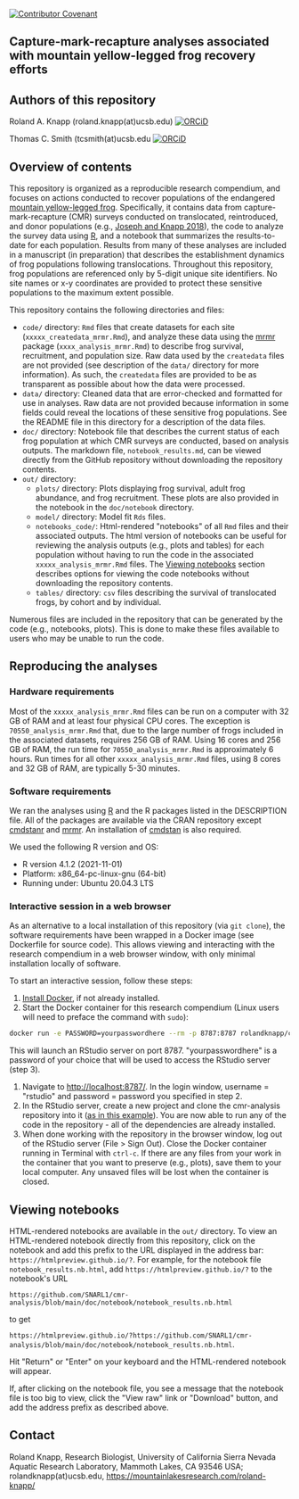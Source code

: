 [![Contributor Covenant](https://img.shields.io/badge/Contributor%20Covenant-2.1-4baaaa.svg)](CODE_OF_CONDUCT.md)

## Capture-mark-recapture analyses associated with mountain yellow-legged frog recovery efforts

## Authors of this repository

Roland A. Knapp (roland.knapp(at)ucsb.edu) [![ORCiD](https://img.shields.io/badge/ORCiD-0000--0002--1954--2745-green.svg)](http://orcid.org/0000-0002-1954-2745)

Thomas C. Smith (tcsmith(at)ucsb.edu [![ORCiD](https://img.shields.io/badge/ORCiD-0000--0001--7908--438X-green.svg)](http://orcid.org/0000-0001-7908-438X)

## Overview of contents

This repository is organized as a reproducible research compendium, and focuses on actions conducted to recover populations of the endangered [mountain yellow-legged frog](https://www.fws.gov/sites/default/files/documents/Mountain-Yellow-Legged-Frog-Conservation-Strategy.pdf).
Specifically, it contains data from capture-mark-recapture (CMR) surveys conducted on translocated, reintroduced, and donor populations (e.g., [Joseph and Knapp 2018](https://doi.org/10.1002/ecs2.2499)), the code to analyze the survey data using [R](https://www.r-project.org/), and a notebook that summarizes the results-to-date for each population.
Results from many of these analyses are included in a manuscript (in preparation) that describes the establishment dynamics of frog populations following translocations.
Throughout this repository, frog populations are referenced only by 5-digit unique site identifiers.
No site names or x-y coordinates are provided to protect these sensitive populations to the maximum extent possible.

This repository contains the following directories and files:

-   `code/` directory: `Rmd` files that create datasets for each site (`xxxxx_createdata_mrmr.Rmd`), and analyze these data using the [mrmr](https://github.com/SNARL1/mrmr) package (`xxxx_analysis_mrmr.Rmd`) to describe frog survival, recruitment, and population size. Raw data used by the `createdata` files are not provided (see description of the `data/` directory for more information). As such, the `createdata` files are provided to be as transparent as possible about how the data were processed.
-   `data/` directory: Cleaned data that are error-checked and formatted for use in analyses. Raw data are not provided because information in some fields could reveal the locations of these sensitive frog populations. See the README file in this directory for a description of the data files.
-   `doc/` directory: Notebook file that describes the current status of each frog population at which CMR surveys are conducted, based on analysis outputs. The markdown file, `notebook_results.md`, can be viewed directly from the GitHub repository without downloading the repository contents.
-   `out/` directory:
    -   `plots/` directory: Plots displaying frog survival, adult frog abundance, and frog recruitment. These plots are also provided in the notebook in the `doc/notebook` directory.
    -   `model/` directory: Model fit `Rds` files.
    -   `notebooks_code/`: Html-rendered "notebooks" of all `Rmd` files and their associated outputs. The html version of notebooks can be useful for reviewing the analysis outputs (e.g., plots and tables) for each population without having to run the code in the associated `xxxxx_analysis_mrmr.Rmd` files. The [Viewing notebooks](https://github.com/SNARL1/cmr-analysis/edit/main/README.md#viewing-notebooks) section describes options for viewing the code notebooks without downloading the repository contents.
    -   `tables/` directory: `csv` files describing the survival of translocated frogs, by cohort and by individual.

Numerous files are included in the repository that can be generated by the code (e.g., notebooks, plots).
This is done to make these files available to users who may be unable to run the code.

## Reproducing the analyses

### Hardware requirements

Most of the `xxxxx_analysis_mrmr.Rmd` files can be run on a computer with 32 GB of RAM and at least four physical CPU cores.
The exception is `70550_analysis_mrmr.Rmd` that, due to the large number of frogs included in the associated datasets, requires 256 GB of RAM.
Using 16 cores and 256 GB of RAM, the run time for `70550_analysis_mrmr.Rmd` is approximately 6 hours.
Run times for all other `xxxxx_analysis_mrmr.Rmd` files, using 8 cores and 32 GB of RAM, are typically 5-30 minutes.

### Software requirements

We ran the analyses using [R](https://www.r-project.org/) and the R packages listed in the DESCRIPTION file.
All of the packages are available via the CRAN repository except [cmdstanr](https://mc-stan.org/cmdstanr/#installation) and [mrmr](https://snarl1.github.io/mrmr/index.html).
An installation of [cmdstan](https://mc-stan.org/cmdstanr/#installation) is also required.

We used the following R version and OS:

-   R version 4.1.2 (2021-11-01)
-   Platform: x86_64-pc-linux-gnu (64-bit)
-   Running under: Ubuntu 20.04.3 LTS

### Interactive session in a web browser

As an alternative to a local installation of this repository (via `git clone`), the software requirements have been wrapped in a Docker image (see Dockerfile for source code).
This allows viewing and interacting with the research compendium in a web browser window, with only minimal installation locally of software.

To start an interactive session, follow these steps:

1.  [Install Docker](https://docs.docker.com/get-docker/), if not already installed.  
2.  Start the Docker container for this research compendium (Linux users will need to preface the command with `sudo`):

``` bash
docker run -e PASSWORD=yourpasswordhere --rm -p 8787:8787 rolandknapp/cmr-analysis
```

This will launch an RStudio server on port 8787.
"yourpasswordhere" is a password of your choice that will be used to access the RStudio server (step 3).

1.  Navigate to <http://localhost:8787/>. In the login window, username = "rstudio" and password = password you specified in step 2.
2.  In the RStudio server, create a new project and clone the cmr-analysis repository into it ([as in this example](https://book.cds101.com/using-rstudio-server-to-clone-a-github-repo-as-a-new-project.html)). You are now able to run any of the code in the repository - all of the dependencies are already installed.  
3.  When done working with the repository in the browser window, log out of the RStudio server (File \> Sign Out). Close the Docker container running in Terminal with `ctrl-c`. If there are any files from your work in the container that you want to preserve (e.g., plots), save them to your local computer. Any unsaved files will be lost when the container is closed.

## Viewing notebooks

HTML-rendered notebooks are available in the `out/` directory.
To view an HTML-rendered notebook directly from this repository, click on the notebook and add this prefix to the URL displayed in the address bar: `https://htmlpreview.github.io/?`.
For example, for the notebook file `notebook_results.nb.html`, add `https://htmlpreview.github.io/?` to the notebook's URL

`https://github.com/SNARL1/cmr-analysis/blob/main/doc/notebook/notebook_results.nb.html`

to get

`https://htmlpreview.github.io/?https://github.com/SNARL1/cmr-analysis/blob/main/doc/notebook/notebook_results.nb.html`.

Hit "Return" or "Enter" on your keyboard and the HTML-rendered notebook will appear.

If, after clicking on the notebook file, you see a message that the notebook file is too big to view, click the "View raw" link or "Download" button, and add the address prefix as described above.

## Contact

Roland Knapp, Research Biologist, University of California Sierra Nevada Aquatic Research Laboratory, Mammoth Lakes, CA 93546 USA; rolandknapp(at)ucsb.edu, <https://mountainlakesresearch.com/roland-knapp/>
